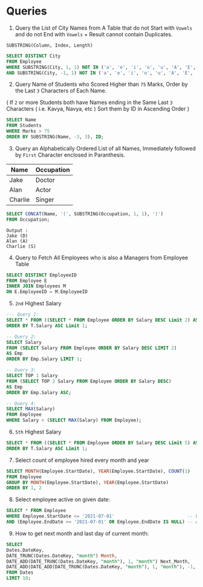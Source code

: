# Queries

1. Query the List of City Names from A Table that do not Start with `Vowels` and do not End with `Vowels` + Result cannot contain Duplicates.

`SUBSTRING(Column, Index, Length)`

```SQL
SELECT DISTINCT City 
FROM Employee
WHERE SUBSTRING(City, 1, 1) NOT IN ('a', 'e', 'i', 'o', 'u', 'A', 'E', 'I', 'O', 'U')
AND SUBSTRING(City, -1, 1) NOT IN ('a', 'e', 'i', 'o', 'u', 'A', 'E', 'I', 'O', 'U');
```

2. Query Name of Students who Scored Higher than `75` Marks, Order by the Last `3` Characters of Each Name.

( If `2` or more Students both have Names ending in the Same Last `3` Characters ( i.e. Kavya, Navya, etc ) Sort them by ID in Ascending Order )

```SQL
SELECT Name 
FROM Students
WHERE Marks > 75
ORDER BY SUBSTRING(Name, -3, 3), ID;
```

3. Query an Alphabetically Ordered List of all Names, Immediately followed by `First` Character enclosed in Paranthesis.

Name | Occupation
--- | ---
Jake | Doctor
Alan | Actor
Charlie | Singer

```SQL
SELECT CONCAT(Name, '(', SUBSTRING(Occupation, 1, 1), ')')
FROM Occupation;
```

```
Output : 
Jake (D)
Alan (A)
Charlie (S)
```

4. Query to Fetch All Employees who is also a Managers from Employee Table

```SQL
SELECT DISTINCT EmployeeID
FROM Employee E
INNER JOIN Employees M
ON E.EmployeeID = M.EmployeeID
```

5. `2nd` Highest Salary

```SQL
--- Query 1:
SELECT * FROM ((SELECT * FROM Employee ORDER BY Salary DESC Limit 2) AS T)
ORDER BY T.Salary ASC Limit 1;

-- Query 2:
SELECT Salary 
FROM (SELECT Salary FROM Employee ORDER BY Salary DESC LIMIT 2)
AS Emp
ORDER BY Emp.Salary LIMIT 1;

-- Query 3:
SELECT TOP 1 Salary 
FROM (SELECT TOP 2 Salary FROM Employee ORDER BY Salary DESC)
AS Emp
ORDER BY Emp.Salary ASC;

-- Query 4: 
SELECT MAX(Salary) 
FROM Employee
WHERE Salary < (SELECT MAX(Salary) FROM Employee);
```

6. `5th` Highest Salary

```SQL
SELECT * FROM ((SELECT * FROM Employee ORDER BY Salary DESC Limit 5) AS T)
ORDER BY T.Salary ASC Limit 1;
```

7. Select count of employee hired every month and year
```sql
SELECT MONTH(Employee.StartDate), YEAR(Employee.StartDate), COUNT(1)
FROM Employee
GROUP BY MONTH(Employee.StartDate), YEAR(Employee.StartDate)
ORDER BY 1, 2
```

8. Select employee active on given date:
```sql
SELECT * FROM Employee
WHERE Employee.StartDate <= '2021-07-01'                           -- Before 1st July 2021
AND (Employee.EndDate >= '2021-07-01' OR Employee.EndDate IS NULL) -- After 1st July 2021  
```

9. How to get next month and last day of current month:
```sql
SELECT
Dates.DateKey,
DATE_TRUNC(Dates.DateKey, "month") Month,
DATE_ADD(DATE_TRUNC(Dates.DateKey, "month"), 1, "month") Next_Month,
DATE_ADD(DATE_ADD(DATE_TRUNC(Dates.DateKey, "month"), 1, "month"), -1, "day") End_of_Month
FROM Dates
LIMIT 10;
```
